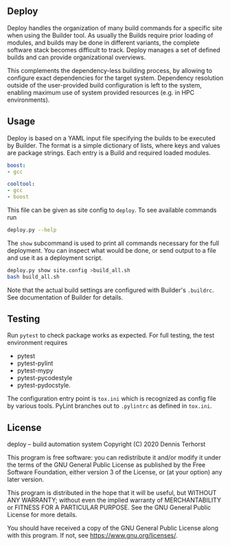 

Deploy
------

Deploy handles the organization of many build commands for a specific site when
using the Builder tool. As usually the Builds require prior loading of modules,
and builds may be done in different variants, the complete software stack
becomes difficult to track. Deploy manages a set of defined builds and can
provide organizational overviews.

This complements the dependency-less building process, by allowing to configure
exact dependencies for the target system. Dependency resolution outside of the
user-provided build configuration is left to the system, enabling maximum use
of system provided resources (e.g. in HPC environments).


Usage
-----

Deploy is based on a YAML input file specifying the builds to be executed by
Builder. The format is a simple dictionary of lists, where keys and values are
package strings. Each entry is a Build and required loaded modules.

```yaml
boost:
- gcc

cooltool:
- gcc
- boost
```

This file can be given as site config to `deploy`. To see available commands
run

```bash
deploy.py --help
```

The `show` subcommand is used to print all commands necessary for the full
deployment. You can inspect what would be done, or send output to a file and
use it as a deployment script.

```bash
deploy.py show site.config >build_all.sh
bash build_all.sh
```

Note that the actual build settings are configured with Builder's `.buildrc`.
See documentation of Builder for details.


Testing
-------

Run `pytest` to check package works as expected. For full testing, the test
environment requires

- pytest
- pytest-pylint
- pytest-mypy
- pytest-pycodestyle
- pytest-pydocstyle.

The configuration entry point is `tox.ini` which is recognized as config file
by various tools. PyLint branches out to `.pylintrc` as defined in `tox.ini`.


License
-------

   deploy – build automation system
   Copyright (C) 2020  Dennis Terhorst

   This program is free software: you can redistribute it and/or modify
   it under the terms of the GNU General Public License as published by
   the Free Software Foundation, either version 3 of the License, or
   (at your option) any later version.

   This program is distributed in the hope that it will be useful,
   but WITHOUT ANY WARRANTY; without even the implied warranty of
   MERCHANTABILITY or FITNESS FOR A PARTICULAR PURPOSE.  See the
   GNU General Public License for more details.

   You should have received a copy of the GNU General Public License
   along with this program.  If not, see <https://www.gnu.org/licenses/>.

